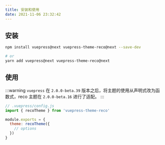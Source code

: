 ```yaml
---
title: 安装和使用
date: 2021-11-06 23:32:42
---
```


## 安装

```bash
npm install vuepress@next vuepress-theme-reco@next --save-dev

# or
yarn add vuepress@next vuepress-theme-reco@next
```

## 使用 <Badge text="+2.0.0-beta.16" />

:::warning
`vuepress` 在 `2.0.0-beta.39` 版本之后，将主题的使用从声明式改为函数式，reco 主题在 `2.0.0-beta.16` 进行了适配。
:::

```js
// .vuepress/config.js
import { recoTheme } from 'vuepress-theme-reco'

module.exports = {
  theme: recoTheme({
    // options
  })
}
```